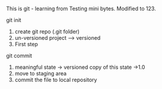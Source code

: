 This is git - learning from Testing mini bytes. Modified to 123.

git init
1. create git repo (.git folder)
2. un-versioned project --> versioned
3. First step

git commit
1. meaningful state -> versioned copy of this state ->1.0
2. move to staging area
3. commit the file to local repository